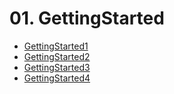 # 01. GettingStarted

- [GettingStarted1](GettingStarted1/)
- [GettingStarted2](GettingStarted2/)
- [GettingStarted3](GettingStarted3/)
- [GettingStarted4](GettingStarted4/)